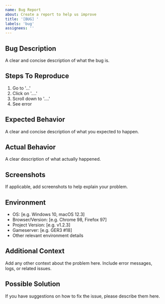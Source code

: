 ```yaml
---
name: Bug Report
about: Create a report to help us improve
title: '[BUG] '
labels: 'bug'
assignees: ''
---
```


## Bug Description
A clear and concise description of what the bug is.

## Steps To Reproduce
1. Go to '...'
2. Click on '....'
3. Scroll down to '....'
4. See error

## Expected Behavior
A clear and concise description of what you expected to happen.

## Actual Behavior
A clear description of what actually happened.

## Screenshots
If applicable, add screenshots to help explain your problem.

## Environment
 - OS: [e.g. Windows 10, macOS 12.3]
 - Browser/Version: [e.g. Chrome 98, Firefox 97]
 - Project Version: [e.g. v1.2.3]
 - Gameserver: [e.g. GER3 #18]
 - Other relevant environment details

## Additional Context
Add any other context about the problem here. Include error messages, logs, or related issues.

## Possible Solution
If you have suggestions on how to fix the issue, please describe them here.
